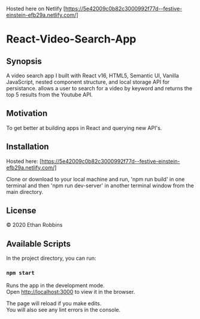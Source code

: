 Hosted here on Netlify [https://5e42009c0b82c3000992f77d--festive-einstein-efb29a.netlify.com/]
# React-Video-Search-App
## Synopsis

A video search app I  built with  React v16, HTML5, Semantic UI, Vanilla JavaScript, nested component structure, and local storage API for persistance. allows a user to search for a video by keyword and returns the top 5 results from the Youtube API.


## Motivation

To get better at building apps in React and querying new API's. 

## Installation

Hosted here: [https://5e42009c0b82c3000992f77d--festive-einstein-efb29a.netlify.com/]

Clone or download to your local machine and run, 'npm run build' in one terminal and then 'npm run dev-server' in another terminal window from the main directory.


## License

&copy; 2020 Ethan Robbins


## Available Scripts

In the project directory, you can run:

### `npm start`

Runs the app in the development mode.<br />
Open [http://localhost:3000](http://localhost:3000) to view it in the browser.

The page will reload if you make edits.<br />
You will also see any lint errors in the console.





